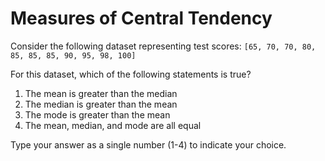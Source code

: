 # Measures of Central Tendency

Consider the following dataset representing test scores: 
`[65, 70, 70, 80, 85, 85, 85, 90, 95, 98, 100]`

For this dataset, which of the following statements is true?

1. The mean is greater than the median
2. The median is greater than the mean
3. The mode is greater than the mean
4. The mean, median, and mode are all equal

Type your answer as a single number (1-4) to indicate your choice.
